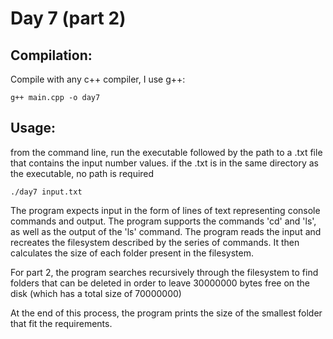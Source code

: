 # Day 7 (part 2)

## Compilation:

Compile with any c++ compiler, I use g++:

    g++ main.cpp -o day7

## Usage:

from the command line, run the executable followed by the path to a .txt file that contains the input number values. if the .txt is in the same directory as the executable, no path is required

    ./day7 input.txt


The program expects input in the form of lines of text representing console commands and output. The program supports the commands 'cd' and 'ls', as well as the output of the 'ls' command. The program reads the input and recreates the filesystem described by the series of commands. It then calculates the size of each folder present in the filesystem.

For part 2, the program searches recursively through the filesystem to find folders that can be deleted in order to leave 30000000 bytes free on the disk (which has a total size of 70000000)

At the end of this process, the program prints the size of the smallest folder that fit the requirements.

